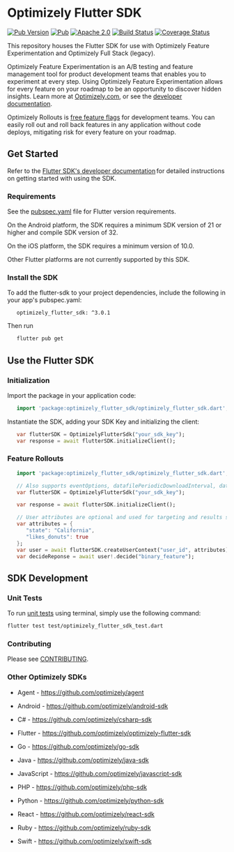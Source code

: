 # Optimizely Flutter SDK
[![Pub Version](https://img.shields.io/pub/v/optimizely_flutter_sdk?color=blueviolet)](https://pub.dev/packages/optimizely_flutter_sdk)
[![Pub](https://img.shields.io/pub/v/optimizely_flutter_sdk.svg)](https://pub.dev/packages/optimizely_flutter_sdk)
[![Apache 2.0](https://img.shields.io/github/license/nebula-plugins/gradle-extra-configurations-plugin.svg)](https://www.apache.org/licenses/LICENSE-2.0)
[![Build Status](https://github.com/optimizely/optimizely-flutter-sdk/actions/workflows/flutter.yml/badge.svg?branch=master)](https://github.com/optimizely/optimizely-flutter-sdk/actions)
[![Coverage Status](https://coveralls.io/repos/github/optimizely/optimizely-flutter-sdk/badge.svg?branch=master)](https://coveralls.io/github/optimizely/optimizely-flutter-sdk?branch=master)

This repository houses the Flutter SDK for use with Optimizely Feature Experimentation and Optimizely Full Stack (legacy).

Optimizely Feature Experimentation is an A/B testing and feature management tool for product development teams that enables you to experiment at every step. Using Optimizely Feature Experimentation allows for every feature on your roadmap to be an opportunity to discover hidden insights. Learn more at [Optimizely.com](https://www.optimizely.com/products/experiment/feature-experimentation/), or see the [developer documentation](https://docs.developers.optimizely.com/experimentation/v4.0.0-full-stack/docs/welcome).

Optimizely Rollouts is [free feature flags](https://www.optimizely.com/free-feature-flagging/) for development teams. You can easily roll out and roll back features in any application without code deploys, mitigating risk for every feature on your roadmap.

## Get Started

Refer to the [Flutter SDK's developer documentation](https://docs.developers.optimizely.com/experimentation/v4.0.0-full-stack/docs/flutter-sdk) for detailed instructions on getting started with using the SDK.

### Requirements

See the [pubspec.yaml](https://github.com/optimizely/optimizely-flutter-sdk/blob/master/pubspec.yaml) file for Flutter version requirements.

On the Android platform, the SDK requires a minimum SDK version of 21 or higher and compile SDK version of 32.

On the iOS platform, the SDK requires a minimum version of 10.0.

Other Flutter platforms are not currently supported by this SDK.

### Install the SDK

To add the flutter-sdk to your project dependencies, include the following in your app's pubspec.yaml:

```
   optimizely_flutter_sdk: ^3.0.1
```

Then run 

```bash
   flutter pub get
```

## Use the Flutter SDK

### Initialization

Import the package in your application code:

```dart
   import 'package:optimizely_flutter_sdk/optimizely_flutter_sdk.dart';
```

Instantiate the SDK, adding your SDK Key and initializing the client:

```dart
   var flutterSDK = OptimizelyFlutterSdk("your_sdk_key");
   var response = await flutterSDK.initializeClient();
```

### Feature Rollouts
```dart
   import 'package:optimizely_flutter_sdk/optimizely_flutter_sdk.dart';

   // Also supports eventOptions, datafilePeriodicDownloadInterval, datafileHostOptions and defaultDecideOptions
   var flutterSDK = OptimizelyFlutterSdk("your_sdk_key");

   var response = await flutterSDK.initializeClient();

   // User attributes are optional and used for targeting and results segmentation
   var attributes = {
      "state": "California",
      "likes_donuts": true
   };
   var user = await flutterSDK.createUserContext("user_id", attributes);
   var decideReponse = await user!.decide("binary_feature");
```

## SDK Development

### Unit Tests

To run [unit tests](https://docs.flutter.dev/cookbook/testing/unit/introduction) using terminal, simply use the following command:

```bash
flutter test test/optimizely_flutter_sdk_test.dart
```

### Contributing

Please see [CONTRIBUTING](CONTRIBUTING.md).

### Other Optimizely SDKs

- Agent - https://github.com/optimizely/agent

- Android - https://github.com/optimizely/android-sdk

- C# - https://github.com/optimizely/csharp-sdk

- Flutter - https://github.com/optimizely/optimizely-flutter-sdk

- Go - https://github.com/optimizely/go-sdk

- Java - https://github.com/optimizely/java-sdk

- JavaScript - https://github.com/optimizely/javascript-sdk

- PHP - https://github.com/optimizely/php-sdk

- Python - https://github.com/optimizely/python-sdk

- React - https://github.com/optimizely/react-sdk

- Ruby - https://github.com/optimizely/ruby-sdk

- Swift - https://github.com/optimizely/swift-sdk
